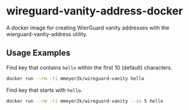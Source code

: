 # wireguard-vanity-address-docker

A docker image for creating WierGuard vanity addresses with the wierguard-vanity-address utility.

## Usage Examples

Find key that contains `hello` within the first 10 (default) characters.

```bash
docker run --rm -ti mmeyer2k/wireguard-vanity hello
```

Find key that starts with `hello`.

```bash
docker run --rm -ti mmeyer2k/wireguard-vanity --in 5 hello
```

